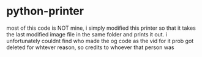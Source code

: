 # python-printer

most of this code is NOT mine, i simply modified this printer so that it takes the last modified image file in the same folder and prints it out. i unfortunately couldnt find who made the og code as the vid for it prob got
deleted for whtever reason, so credits to whoever that person was

